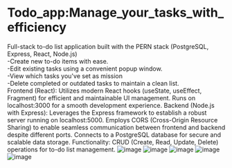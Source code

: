 # Todo_app:Manage_your_tasks_with_efficiency
 Full-stack to-do list application built with the PERN stack (PostgreSQL, Express, React, Node.js)          
 -Create new to-do items with ease.  
 -Edit existing tasks using a convenient popup window.     
 -View which tasks you've set as mission     
 -Delete completed or outdated tasks to maintain a clean list.                                                                                                          
Frontend (React): Utilizes modern React hooks (useState, useEffect, Fragment) for efficient and maintainable UI management. Runs on localhost:3000 for a smooth development experience. 
Backend (Node.js with Express): Leverages the Express framework to establish a robust server running on localhost:5000. Employs CORS (Cross-Origin Resource Sharing) to enable seamless communication between frontend and backend despite different ports. 
Connects to a PostgreSQL database for secure and scalable data storage. 
Functionality: CRUD (Create, Read, Update, Delete) operations for to-do list management.
![image](https://github.com/bkajal/Todo_app-Manage_your_tasks_with_efficiency/assets/153576383/9fed0aa6-8a2a-4f86-a09e-b16cc47f28ec)
![image](https://github.com/bkajal/Todo_app-Manage_your_tasks_with_efficiency/assets/153576383/da5c938e-1747-4b18-a475-b550d4a91c82)
![image](https://github.com/bkajal/Todo_app-Manage_your_tasks_with_efficiency/assets/153576383/362393cf-c3f8-4130-a12b-f4ca6bb4bab0)
![image](https://github.com/bkajal/Todo_app-Manage_your_tasks_with_efficiency/assets/153576383/6d1966e9-5ef8-4abe-8da8-0cee00724c2d)
![image](https://github.com/bkajal/Todo_app-Manage_your_tasks_with_efficiency/assets/153576383/77ad0591-f064-44bb-a069-1518302408a8)
